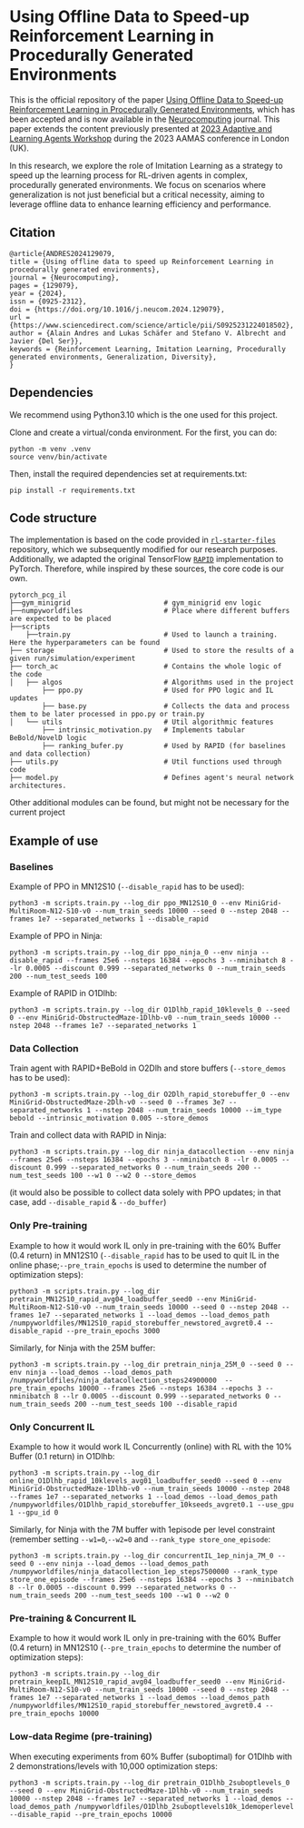 # Using Offline Data to Speed-up Reinforcement Learning in Procedurally Generated Environments

This is the official repository of the paper [Using Offline Data to Speed-up Reinforcement Learning in Procedurally Generated Environments](https://doi.org/10.1016/j.neucom.2024.129079), which has been accepted and is now available in the [Neurocomputing](https://www.sciencedirect.com/journal/neurocomputing) journal. This paper extends the content previously presented at [2023 Adaptive and Learning Agents Workshop](https://alaworkshop2023.github.io/#accepted) during the 2023 AAMAS conference in London (UK). 

In this research, we explore the role of Imitation Learning as a strategy to speed up the learning process for RL-driven agents in complex, procedurally generated environments. We focus on scenarios where generalization is not just beneficial but a critical necessity, aiming to leverage offline data to enhance learning efficiency and performance.

## Citation
```
@article{ANDRES2024129079,
title = {Using offline data to speed up Reinforcement Learning in procedurally generated environments},
journal = {Neurocomputing},
pages = {129079},
year = {2024},
issn = {0925-2312},
doi = {https://doi.org/10.1016/j.neucom.2024.129079},
url = {https://www.sciencedirect.com/science/article/pii/S0925231224018502},
author = {Alain Andres and Lukas Schäfer and Stefano V. Albrecht and Javier {Del Ser}},
keywords = {Reinforcement Learning, Imitation Learning, Procedurally generated environments, Generalization, Diversity},
}
```

## Dependencies
We recommend using Python3.10 which is the one used for this project.

Clone and create a virtual/conda environment. For the first, you can do:
```
python -m venv .venv
source venv/bin/activate
```
Then, install the required dependencies set at requirements.txt:
```
pip install -r requirements.txt
```

## Code structure 
The implementation is based on the code provided in [`rl-starter-files`](https://github.com/lcswillems/rl-starter-files) repository, which we subsequently modified for our research purposes. Additionally, we adapted the original TensorFlow [`RAPID`](https://github.com/daochenzha/rapid) implementation to PyTorch. Therefore, while inspired by these sources, the core code is our own.
```
pytorch_pcg_il
├──gym_minigrid                       # gym_minigrid env logic
├──numpyworldfiles                    # Place where different buffers are expected to be placed                      
├──scripts                      
    ├──train.py                       # Used to launch a training. Here the hyperparameters can be found
├── storage                           # Used to store the results of a given run/simulation/experiment
├── torch_ac                          # Contains the whole logic of the code
│   ├── algos                         # Algorithms used in the project
        ├── ppo.py                    # Used for PPO logic and IL updates
        ├── base.py                   # Collects the data and process them to be later processed in ppo.py or train.py
│   └── utils                         # Util algorithmic features
        ├── intrinsic_motivation.py   # Implements tabular BeBold/NovelD logic
        ├── ranking_bufer.py          # Used by RAPID (for baselines and data collection)
├── utils.py                          # Util functions used through code
├── model.py                          # Defines agent's neural network architectures.
```
Other additional modules can be found, but might not be necessary for the current project

## Example of use 

### Baselines
Example of PPO in MN12S10 (```--disable_rapid``` has to be used):
```
python3 -m scripts.train.py --log_dir ppo_MN12S10_0 --env MiniGrid-MultiRoom-N12-S10-v0 --num_train_seeds 10000 --seed 0 --nstep 2048 --frames 1e7 --separated_networks 1 --disable_rapid 
```

Example of PPO in Ninja:
```
python3 -m scripts.train.py --log_dir ppo_ninja_0 --env ninja --disable_rapid --frames 25e6 --nsteps 16384 --epochs 3 --nminibatch 8 --lr 0.0005 --discount 0.999 --separated_networks 0 --num_train_seeds 200 --num_test_seeds 100
```
Example of RAPID in O1Dlhb:
```
python3 -m scripts.train.py --log_dir O1Dlhb_rapid_10klevels_0 --seed 0 --env MiniGrid-ObstructedMaze-1Dlhb-v0 --num_train_seeds 10000 --nstep 2048 --frames 1e7 --separated_networks 1
```

### Data Collection
Train agent with RAPID+BeBold in O2Dlh and store buffers (```--store_demos``` has to be used):
```
python3 -m scripts.train.py --log_dir O2Dlh_rapid_storebuffer_0 --env MiniGrid-ObstructedMaze-2Dlh-v0 --seed 0 --frames 3e7 --separated_networks 1 --nstep 2048 --num_train_seeds 10000 --im_type bebold --intrinsic_motivation 0.005 --store_demos
```
Train and collect data with RAPID in Ninja:
```
python3 -m scripts.train.py --log_dir ninja_datacollection --env ninja  --frames 25e6 --nsteps 16384 --epochs 3 --nminibatch 8 --lr 0.0005 --discount 0.999 --separated_networks 0 --num_train_seeds 200 --num_test_seeds 100 --w1 0 --w2 0 --store_demos 
```
(it would also be possible to collect data solely with PPO updates; in that case, add ```--disable_rapid``` & ```--do_buffer```)

### Only Pre-training
Example to how it would work IL only in pre-training with the 60% Buffer (0.4 return) in MN12S10 (```--disable_rapid``` has to be used to quit IL in the online phase;```--pre_train_epochs``` is used to determine the number of optimization steps):
```
python3 -m scripts.train.py --log_dir pretrain_MN12S10_rapid_avg04_loadbuffer_seed0 --env MiniGrid-MultiRoom-N12-S10-v0 --num_train_seeds 10000 --seed 0 --nstep 2048 --frames 1e7 --separated_networks 1 --load_demos --load_demos_path /numpyworldfiles/MN12S10_rapid_storebuffer_newstored_avgret0.4 --disable_rapid --pre_train_epochs 3000
```
Similarly, for Ninja with the 25M buffer:
```
python3 -m scripts.train.py --log_dir pretrain_ninja_25M_0 --seed 0 --env ninja --load_demos --load_demos_path /numpyworldfiles/ninja_datacollection_steps24900000  --pre_train_epochs 10000 --frames 25e6 --nsteps 16384 --epochs 3 --nminibatch 8 --lr 0.0005 --discount 0.999 --separated_networks 0 --num_train_seeds 200 --num_test_seeds 100 --disable_rapid
```

### Only Concurrent IL
Example to how it would work IL Concurrently (online) with RL with the 10% Buffer (0.1 return) in O1Dlhb:
```
python3 -m scripts.train.py --log_dir online_O1Dlhb_rapid_10klevels_avg01_loadbuffer_seed0 --seed 0 --env MiniGrid-ObstructedMaze-1Dlhb-v0 --num_train_seeds 10000 --nstep 2048 --frames 1e7 --separated_networks 1 --load_demos --load_demos_path /numpyworldfiles/O1Dlhb_rapid_storebuffer_10kseeds_avgret0.1 --use_gpu 1 --gpu_id 0
```
Similarly, for Ninja with the 7M buffer with 1episode per level constraint (remember setting ```--w1=0```,```--w2=0``` and ```--rank_type store_one_episode```:
```
python3 -m scripts.train.py --log_dir concurrentIL_1ep_ninja_7M_0 --seed 0 --env ninja --load_demos --load_demos_path /numpyworldfiles/ninja_datacollection_1ep_steps7500000 --rank_type store_one_episode --frames 25e6 --nsteps 16384 --epochs 3 --nminibatch 8 --lr 0.0005 --discount 0.999 --separated_networks 0 --num_train_seeds 200 --num_test_seeds 100 --w1 0 --w2 0 

```
### Pre-training & Concurrent IL
Example to how it would work IL only in pre-training with the 60% Buffer (0.4 return) in MN12S10 (```--pre_train_epochs``` to determine the number of optimization steps):
```
python3 -m scripts.train.py --log_dir pretrain_keepIL_MN12S10_rapid_avg04_loadbuffer_seed0 --env MiniGrid-MultiRoom-N12-S10-v0 --num_train_seeds 10000 --seed 0 --nstep 2048 --frames 1e7 --separated_networks 1 --load_demos --load_demos_path /numpyworldfiles/MN12S10_rapid_storebuffer_newstored_avgret0.4 --pre_train_epochs 10000
```

### Low-data Regime (pre-training) 
When executing experiments from 60% Buffer (suboptimal) for O1Dlhb with 2 demonstrations/levels with 10,000 optimization steps:
```
python3 -m scripts.train.py --log_dir pretrain_O1Dlhb_2suboptlevels_0 --seed 0 --env MiniGrid-ObstructedMaze-1Dlhb-v0 --num_train_seeds 10000 --nstep 2048 --frames 1e7 --separated_networks 1 --load_demos --load_demos_path /numpyworldfiles/O1Dlhb_2suboptlevels10k_1demoperlevel --disable_rapid --pre_train_epochs 10000
```
